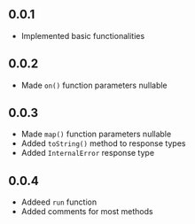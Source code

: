 ## 0.0.1

- Implemented basic functionalities

## 0.0.2

- Made `on()` function parameters nullable

## 0.0.3

- Made `map()` function parameters nullable
- Added `toString()` method to response types
- Added `InternalError` response type

## 0.0.4

- Addeed `run` function
- Added comments for most methods